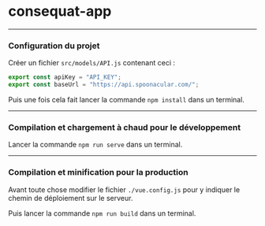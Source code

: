 # consequat-app

---
### Configuration du projet
Créer un fichier `src/models/API.js` contenant ceci :
```js
export const apiKey = "API_KEY";
export const baseUrl = "https://api.spoonacular.com/";
```
Puis une fois cela fait lancer la commande `npm install` dans un terminal.

---
### Compilation et chargement à chaud pour le développement
Lancer la commande `npm run serve` dans un terminal.

---
### Compilation et minification pour la production
Avant toute chose modifier le fichier `./vue.config.js` pour y indiquer le chemin de déploiement sur le serveur.

Puis lancer la commande `npm run build` dans un terminal.